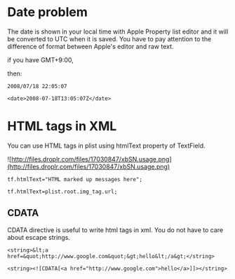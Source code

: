 # Date problem #
The date is shown in your local time with Apple Property list editor and it will be converted to UTC when it is saved. You have to pay attention to the difference of format between Apple's editor and raw text.

if you have GMT+9:00,

then:
```
2008/07/18 22:05:07
```
```
<date>2008-07-18T13:05:07Z</date>
```


# HTML tags in XML #
You can use HTML tags in plist using htmlText property of TextField.

![http://files.droplr.com/files/17030847/xbSN.usage.png](http://files.droplr.com/files/17030847/xbSN.usage.png)


```
tf.htmlText="HTML marked up messages here";
```

```
tf.htmlText=plist.root.img_tag.url;
```

## CDATA ##
CDATA directive is useful to write html tags in xml. You do not have to care about escape strings.
```
<string>&lt;a href=&quot;http://www.google.com&quot;&gt;hello&lt;/a&gt;</string>
```

```
<string><![CDATA[<a href="http://www.google.com">hello</a>]]></string>
```